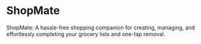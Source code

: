 # ShopMate
ShopMate: A hassle-free shopping companion for creating, managing, and effortlessly completing your grocery lists  and one-tap removal.
